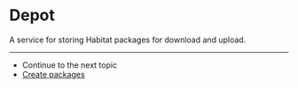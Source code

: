 # Depot

A service for storing Habitat packages for download and upload.

<hr>
<ul class="main-content--link-nav">
  <li>Continue to the next topic</li>
  <li><a href="/docs/create-packages-overview">Create packages</a></li>
</ul>
